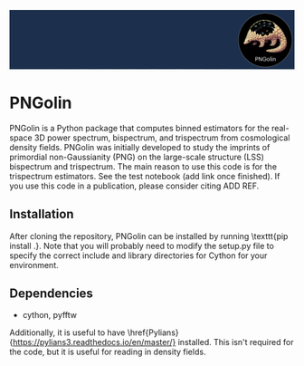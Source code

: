 ![logo](PNGolin_banner.png)
# PNGolin
PNGolin is a Python package that computes binned estimators for the real-space 3D power spectrum, bispectrum, and trispectrum from cosmological density fields. PNGolin was initially developed to study the imprints of primordial non-Gaussianity (PNG) on the large-scale structure (LSS) bispectrum and trispectrum. The main reason to use this code is for the trispectrum estimators. See the test notebook (add link once finished). If you use this code in a publication, please consider citing ADD REF.

## Installation
After cloning the repository, PNGolin can be installed by running \texttt{pip install .}. Note that you will probably need to modify the setup.py file to specify the correct include and library directories for Cython for your environment.

## Dependencies
* cython, pyfftw

Additionally, it is useful to have \href{Pylians}{https://pylians3.readthedocs.io/en/master/} installed. This isn't required for the code, but it is useful for reading in density fields.


